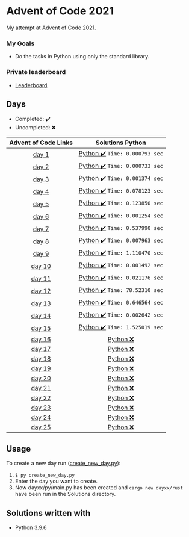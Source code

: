 # Advent of Code 2021
My attempt at Advent of Code 2021.

### My Goals
* Do the tasks in Python using only the standard library.

### Private leaderboard
* [Leaderboard](https://adventofcode.com/2021/leaderboard/private/view/642677)

## Days
* Completed: :heavy_check_mark:
* Uncompleted: :x:

|             Advent of Code Links               |               Solutions Python                                                    |
|:----------------------------------------------:|:---------------------------------------------------------------------------------:|
| [day 1](https://adventofcode.com/2021/day/1)   |    [Python :heavy_check_mark:](./Solutions/day1/py/main.py) `Time: 0.000793 sec`  |
| [day 2](https://adventofcode.com/2021/day/2)   |    [Python :heavy_check_mark:](./Solutions/day2/py/main.py) `Time: 0.000733 sec`  |
| [day 3](https://adventofcode.com/2021/day/3)   |    [Python :heavy_check_mark:](./Solutions/day3/py/main.py) `Time: 0.001374 sec`  |
| [day 4](https://adventofcode.com/2021/day/4)   |    [Python :heavy_check_mark:](./Solutions/day4/py/main.py) `Time: 0.078123 sec`  |
| [day 5](https://adventofcode.com/2021/day/5)   |    [Python :heavy_check_mark:](./Solutions/day5/py/main.py) `Time: 0.123850 sec`  |
| [day 6](https://adventofcode.com/2021/day/6)   |    [Python :heavy_check_mark:](./Solutions/day6/py/main.py) `Time: 0.001254 sec`  |
| [day 7](https://adventofcode.com/2021/day/7)   |    [Python :heavy_check_mark:](./Solutions/day7/py/main.py) `Time: 0.537990 sec`  |
| [day 8](https://adventofcode.com/2021/day/8)   |    [Python :heavy_check_mark:](./Solutions/day8/py/main.py) `Time: 0.007963 sec`  |
| [day 9](https://adventofcode.com/2021/day/9)   |    [Python :heavy_check_mark:](./Solutions/day9/py/main.py) `Time: 1.110470 sec`  |
| [day 10](https://adventofcode.com/2021/day/10) |    [Python :heavy_check_mark:](./Solutions/day10/py/main.py) `Time: 0.001492 sec` |
| [day 11](https://adventofcode.com/2021/day/11) |    [Python :heavy_check_mark:](./Solutions/day11/py/main.py) `Time: 0.021176 sec` |
| [day 12](https://adventofcode.com/2021/day/12) |    [Python :heavy_check_mark:](./Solutions/day12/py/main.py) `Time: 78.52310 sec` |
| [day 13](https://adventofcode.com/2021/day/13) |    [Python :heavy_check_mark:](./Solutions/day13/py/main.py) `Time: 0.646564 sec` |
| [day 14](https://adventofcode.com/2021/day/14) |    [Python :heavy_check_mark:](./Solutions/day14/py/main.py) `Time: 0.002642 sec` |
| [day 15](https://adventofcode.com/2021/day/15) |    [Python :heavy_check_mark:](./Solutions/day15/py/main.py) `Time: 1.525019 sec` |
| [day 16](https://adventofcode.com/2021/day/16) |    [Python :x:](./Solutions/day16/py/main.py)                                     |
| [day 17](https://adventofcode.com/2021/day/17) |    [Python :x:](./Solutions/day17/py/main.py)                                     |
| [day 18](https://adventofcode.com/2021/day/18) |    [Python :x:](./Solutions/day18/py/main.py)                                     |
| [day 19](https://adventofcode.com/2021/day/19) |    [Python :x:](./Solutions/day19/py/main.py)                                     |
| [day 20](https://adventofcode.com/2021/day/20) |    [Python :x:](./Solutions/day20/py/main.py)                                     |
| [day 21](https://adventofcode.com/2021/day/21) |    [Python :x:](./Solutions/day21/py/main.py)                                     |
| [day 22](https://adventofcode.com/2021/day/22) |    [Python :x:](./Solutions/day22/py/main.py)                                     |
| [day 23](https://adventofcode.com/2021/day/23) |    [Python :x:](./Solutions/day23/py/main.py)                                     |
| [day 24](https://adventofcode.com/2021/day/24) |    [Python :x:](./Solutions/day24/py/main.py)                                     |
| [day 25](https://adventofcode.com/2021/day/25) |    [Python :x:](./Solutions/day25/py/main.py)                                     |


## Usage

To create a new day run ([create_new_day.py](./create_new_day.py)):
1. ```$ py create_new_day.py```
2. Enter the day you want to create.
3. Now dayxx/py/main.py has been created and ```cargo new dayxx/rust``` have been run in the Solutions directory.

## Solutions written with
* Python 3.9.6
